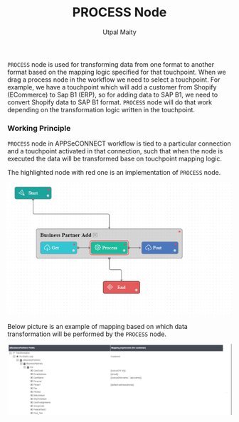 ﻿---
title: "PROCESS Node"
toc: true
tag: 
    - developers
    - nodes
category: "Workflow"
author: "Utpal Maity"
menus: 
    nodeandlinks:
        icon: fa fa-link
        title: "Working with Process" 
        identifier: nodeprocess
---
`PROCESS` node is used for transforming data from one format to another format based on the mapping logic specified for that touchpoint. When we drag a process node in the workflow we need to select a touchpoint. For example, we have a touchpoint which will add a customer from Shopify (ECommerce) to Sap B1 (ERP), so for adding data to SAP B1, we need to convert Shopify data to SAP B1 format. `PROCESS` node will do that work depending on the transformation logic written in the touchpoint.

### Working Principle

`PROCESS` node in APPSeCONNECT workflow is tied to a particular connection and a touchpoint activated in that connection, such that when the node is executed the data will be transformed base on touchpoint mapping logic.

The highlighted node with red one is an implementation of `PROCESS` node.

 ![Process Node](/staticfiles/workflow-management/media/ProcessNode/ProcessNode.PNG)

Below picture is an example of mapping based on which data transformation will be performed by the `PROCESS` node.

![Mapping](/staticfiles/workflow-management/media/ProcessNode/Mapping.PNG)